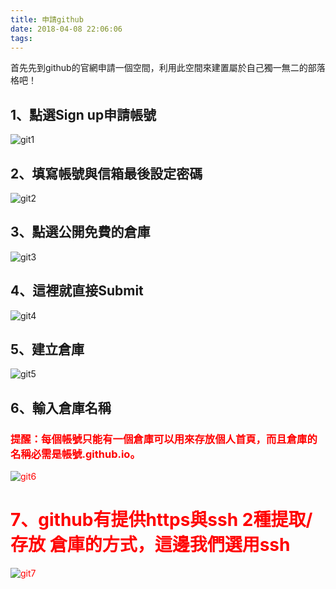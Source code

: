 ```yaml
---
title: 申請github
date: 2018-04-08 22:06:06
tags:
---
```

首先先到github的官網申請一個空間，利用此空間來建置屬於自己獨一無二的部落格吧！
## 1、點選Sign up申請帳號

 ![git1](/img/git1.png)
<!-- more -->
## 2、填寫帳號與信箱最後設定密碼

 ![git2](/img/git2.png)

## 3、點選公開免費的倉庫

![git3](/img/git3.png)

## 4、這裡就直接Submit

![git4](/img/git4.png)

## 5、建立倉庫

![git5](/img/git5.png)

## 6、輸入倉庫名稱

### <font color="red">提醒：每個帳號只能有一個倉庫可以用來存放個人首頁，而且倉庫的名稱必需是帳號.github.io。<font>

![git6](/img/git6.png)

# 7、github有提供https與ssh 2種提取/存放 倉庫的方式，這邊我們選用ssh

![git7](/img/git7.png)
